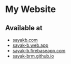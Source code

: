 # My Website

## Available at

- [sayakb.com](https://sayakb.com/)
- [sayak-b.web.app](https://sayak-b.web.app/)
- [sayak-b.firebaseapp.com](https://sayak-b.firebaseapp.com/)
- [sayak-brm.github.io](https://sayak-brm.github.io/)
